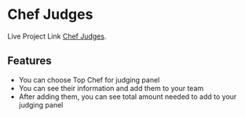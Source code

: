 # Chef Judges

Live Project Link [Chef Judges](https://github.com/).

## Features

- You can choose Top Chef for judging panel
- You can see their information and add them to your team
- After adding them, you can see total amount needed to add to your judging panel
